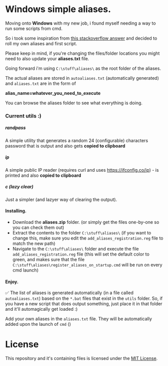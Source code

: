 # Windows simple aliases.

Moving onto **Windows** with my new job, i found myself needing a way to run some scripts from cmd. 

So i took some inspiration from [this stackoverflow answer](https://superuser.com/a/115259) and decided to roll my own aliases and first script.

Please keep in mind, if you're changing the files/folder locations you might need to also update your **aliases.txt** file.

Going forward i'm using `C:\stuff\aliases\` as the root folder of the aliases.

The actual aliases are stored in `autoaliases.txt` (automatically generated) and `aliases.txt` are in the form of

**alias_name=whatever_you_need_to_execute**



You can browse the aliases folder to see what everything is doing.



### Current utils :)

##### randpass

A simple utility that generates a random 24 (configurable) characters password that is output and also gets **copied to clipboard**

##### ip

A simple public IP reader (requires curl and uses https://ifconfig.co/ip) - is printed and also **copied to clipboard**

##### c (lazy clear)

Just a simpler (and lazyer way of clearing the output). 



#### Installing.

* Download the **aliases.zip** folder. (or simply get the files one-by-one so you can check them out)
* Extract the contents to the folder `C:\stuff\aliases\` (if you want to change this, make sure you edit the `add_aliases_registration.reg` file to match the new path)
* Navigate to the `C:\stuff\aliases\` folder and execute the file `add_aliases_registration.reg` file (this will set the default color to green, and makes sure that the file `C:\stuff\aliases\register_aliases_on_startup.cmd` will be run on every cmd launch)



#### Enjoy.



✅ The list of aliases is generated automatically (in a file called `autoaliases.txt`) based on the `*.bat` files that exist in the `utils` folder. So, if you have a new script that does output something, just place it in that folder and it'll automagically get loaded :)



Add your own aliases in the `aliases.txt` file. They will be automatically added upon the launch of `cmd` ()





# License

This repository and it's containing files is licensed under the [MIT License](LICENSE.md).